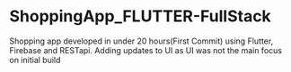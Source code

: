 # ShoppingApp_FLUTTER-FullStack

Shopping app developed in under 20 hours(First Commit) using Flutter, Firebase and RESTapi. Adding updates to UI as UI was not the main focus on initial build
